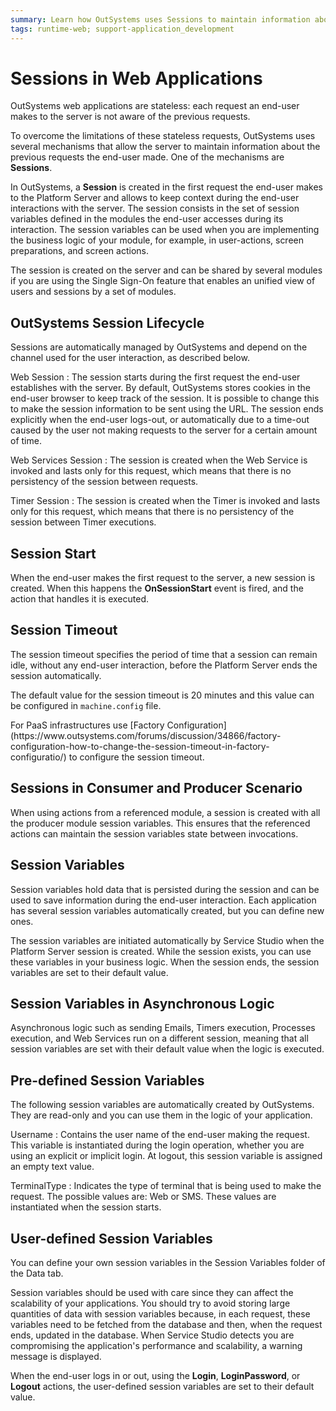```yaml
---
summary: Learn how OutSystems uses Sessions to maintain information about the previous web requests the end-user made.
tags: runtime-web; support-application_development
---
```


# Sessions in Web Applications

OutSystems web applications are stateless: each request an end-user makes to the server is not aware of the previous requests.

To overcome the limitations of these stateless requests, OutSystems uses several mechanisms that allow the server to maintain information about the previous requests the end-user made. One of the mechanisms are **Sessions**.

In OutSystems, a **Session** is created in the first request the end-user makes to the Platform Server and allows to keep context during the end-user interactions with the server. The session consists in the set of session variables defined in the modules the end-user accesses during its interaction. The session variables can be used when you are implementing the business logic of your module, for example, in user-actions, screen preparations, and screen actions.

The session is created on the server and can be shared by several modules if you are using the Single Sign-On feature that enables an unified view of users and sessions by a set of modules.


## OutSystems Session Lifecycle

Sessions are automatically managed by OutSystems and depend on the channel used for the user interaction, as described below.

Web Session
:   The session starts during the first request the end-user establishes with the server. By default, OutSystems stores cookies in the end-user browser to keep track of the session. It is possible to change this to make the session information to be sent using the URL. The session ends explicitly when the end-user logs-out, or automatically due to a time-out caused by the user not making requests to the server for a certain amount of time.

Web Services Session
:   The session is created when the Web Service is invoked and lasts only for this request, which means that there is no persistency of the session between requests.

Timer Session
:   The session is created when the Timer is invoked and lasts only for this request, which means that there is no persistency of the session between Timer executions.


## Session Start

When the end-user makes the first request to the server, a new session is created. When this happens the **OnSessionStart** event is fired, and the action that handles it is executed.


## Session Timeout

The session timeout specifies the period of time that a session can remain idle, without any end-user interaction, before the Platform Server ends the session automatically.

The default value for the session timeout is 20 minutes and this value can be configured in `machine.config` file.

<div class="info" markdown="1">
For PaaS infrastructures use [Factory Configuration](https://www.outsystems.com/forums/discussion/34866/factory-configuration-how-to-change-the-session-timeout-in-factory-configuratio/) to configure the session timeout.
</div>

## Sessions in Consumer and Producer Scenario

When using actions from a referenced module, a session is created with all the producer module session variables. This ensures that the referenced actions can maintain the session variables state between invocations.


## Session Variables

Session variables hold data that is persisted during the session and can be used to save information during the end-user interaction. Each application has several session variables automatically created, but you can define new ones.

The session variables are initiated automatically by Service Studio when the Platform Server session is created. While the session exists, you can use these variables in your business logic. When the session ends, the session variables are set to their default value.


## Session Variables in Asynchronous Logic

Asynchronous logic such as sending Emails, Timers execution, Processes execution, and Web Services run on a different session, meaning that all session variables are set with their default value when the logic is executed.

## Pre-defined Session Variables

The following session variables are automatically created by OutSystems. They are read-only and you can use them in the logic of your application.

Username
:   Contains the user name of the end-user making the request. This variable is instantiated during the login operation, whether you are using an explicit or implicit login. At logout, this session variable is assigned an empty text value.

TerminalType
:   Indicates the type of terminal that is being used to make the request. The possible values are: Web or SMS. These values are instantiated when the session starts.


## User-defined Session Variables

You can define your own session variables in the Session Variables folder of the Data tab.

Session variables should be used with care since they can affect the scalability of your applications. You should try to avoid storing large quantities of data with session variables because, in each request, these variables need to be fetched from the database and then, when the request ends, updated in the database. When Service Studio detects you are compromising the application's performance and scalability, a warning message is displayed.

When the end-user logs in or out, using the **Login**, **LoginPassword**, or **Logout** actions, the user-defined session variables are set to their default value.